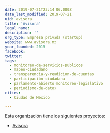 ```yaml
---
date: 2019-07-21T23:14:06.000Z
date_last_modified: 2019-07-21
uid: avisora
title: 'Avisora'
legal_name: 
description: ''
org_type: Empresa privada (startup)
website: www.avisora.mx
year_founded: 2015
facebook: 
twitter: 
tags:
  - monitoreo-de-servicios-publicos
  - mapeo-ciudadano
  - transparencia-y-rendicion-de-cuentas
  - participación-ciudadana
  - parlamento-abierto-monitoreo-legislativo
  - periodismo-de-datos
cities: 
  - Ciudad de México

---
```


Esta organización tiene los siguientes proyectos:

- [Avisora](/proyectos/avisora)
